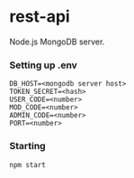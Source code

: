 # rest-api

Node.js MongoDB server.

### Setting up .env
```
DB_HOST=<mongodb server host>
TOKEN_SECRET=<hash>
USER_CODE=<number>
MOD_CODE=<number>
ADMIN_CODE=<number>
PORT=<number>
```

### Starting
`
npm start
`
